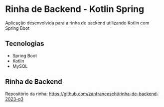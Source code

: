 # Rinha de Backend - Kotlin Spring

Aplicação desenvolvida para a rinha de backend utilizando Kotlin com Spring Boot

## Tecnologias 

- Spring Boot
- Kotlin
- MySQL

## Rinha de Backend

Repositório da rinha: https://github.com/zanfranceschi/rinha-de-backend-2023-q3